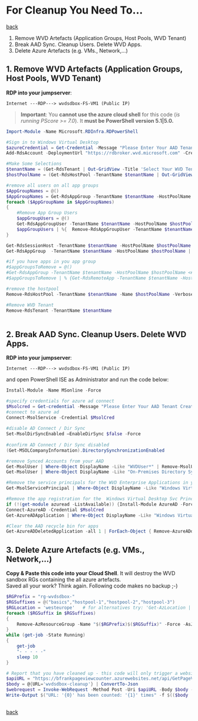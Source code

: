 # For Cleanup You Need To...

[back](../README.md)  

1. Remove WVD Artefacts (Application Groups, Host Pools, WVD Tenant)
2. Break AAD Sync. Cleanup Users. Delete WVD Apps.
3. Delete Azure Artefacts (e.g. VMs., Network,...)



## 1. Remove WVD Artefacts (Application Groups, Host Pools, WVD Tenant)
**RDP into your jumpserver**:  
```
Internet ---RDP---> wvdsdbox-FS-VM1 (Public IP)
```  
> **Important**: You **cannot use the azure cloud shell** for this code (_is running PScore >= 7.0_). It **must be PowerShell version 5.1|5.0.** 
```PowerShell
Import-Module -Name Microsoft.RDInfra.RDPowerShell 

#Sign in to Windows Virtual Desktop
$azureCredential = Get-Credential -Message "Please Enter Your AAD Tenant Creator Credentials"   #in my case admin@contoso4711.nmicrosoft.com
Add-RdsAccount -DeploymentUrl "https://rdbroker.wvd.microsoft.com" -Credential $azureCredential   

#Make Some Selections
$tenantName = (Get-RdsTenant | Out-GridView -Title 'Select Your WVD Tenant' -OutputMode Single).TenantName
$hostPoolName = (Get-RdsHostPool -TenantName $tenantName | Out-GridView -Title "Select Your Host Pool" -OutputMode Single).HostPoolName

#remove all users on all app groups
$AppGroupNames = @()
$AppGroupNames = Get-RdsAppGroup -TenantName $tenantName -HostPoolName $hostPoolName | %{$AppGroupNames += $_.AppGroupName} 
foreach ($AppGroupName in $AppGroupNames)
{
    #Remove App Group Users
    $appGroupUsers = @()
    Get-RdsAppGroupUser -TenantName $tenantName -HostPoolName $hostPoolName -AppGroupName $AppGroupName | % {$appGroupUsers += $_.UserPrincipalName}
    $appGroupUsers | %{  Remove-RdsAppGroupUser -TenantName $tenantName -HostPoolName $hostPoolName -AppGroupName $AppGroupName -UserPrincipalName $_}  
}

Get-RdsSessionHost -TenantName $tenantName -HostPoolName $hostPoolName | % {Remove-RdsSessionHost -TenantName $_.TenantName -HostPoolName $_.HostPoolName -Name $_.SessionHostName -Verbose -Force}
Get-RdsAppGroup  -TenantName $tenantName -HostPoolName $hostPoolName | % {Remove-RdsAppGroup -TenantName $_.TenantName -HostPoolName $_.HostPoolName -Name $_.AppGroupName -Verbose}

#if you have apps in you app group
#$appGroupsToRemove = @()
#Get-RdsAppGroup -TenantName $tenantName -HostPoolName $hostPoolName <#-Name $newAppGroupName#> | Out-GridView -Title "Select pp groups to delete" -OutputMode Multiple | % { $appGroupsToRemove += $_.AppGroupName}
#$appGroupsToRemove | % {Get-RdsRemoteApp -TenantName $tenantName -HostPoolName $hostPoolName -AppGroupName $_ | emove-RdsRemoteApp ; Remove-RdsAppGroup -TenantName $tenantName -HostPoolName $hostPoolName -Name $_}

#remove the hostpool
Remove-RdsHostPool -TenantName $tenantName -Name $hostPoolName -Verbose

#Remove WVD Tenant
Remove-RdsTenant -TenantName $tenantName
  


```

## 2. Break AAD Sync. Cleanup Users. Delete WVD Apps.
**RDP into your jumpserver**:  
```
Internet ---RDP---> wvdsdbox-FS-VM1 (Public IP)
```  
and open PowerShell ISE as Administrator and run the code below:   
```PowerShell
Install-Module -Name MSonline -Force

#specify credentials for azure ad connect
$Msolcred = Get-credential -Message "Please Enter Your AAD Tenant Creator Credentials"
#connect to azure ad
Connect-MsolService -Credential $MsolCred
 
#disable AD Connect / Dir Sync
Set-MsolDirSyncEnabled –EnableDirSync $false -Force
 
#confirm AD Connect / Dir Sync disabled
(Get-MSOLCompanyInformation).DirectorySynchronizationEnabled

#remove Synced Accounts from your AAD
Get-MsolUser | Where-Object DisplayName -Like "WVDUser*" | Remove-MsolUser -Force -RemoveFromRecycleBin
Get-MsolUser | Where-Object DisplayName -Like "On-Premises Directory Synchronization Service Account*" | Remove-MsolUser -Force -RemoveFromRecycleBin 

#Remove the service principals for the WVD Enterprise Applications in your AAD
Get-MsolServicePrincipal | Where-Object DisplayName -Like "Windows Virtual Desktop*" | %{Remove-MsolServicePrincipal -ObjectId $_.ObjectId }

#Remove the app registration for the  Windows Virtual Desktop Svc Principal 
if (!(get-module azuread -ListAvailable)) {Install-Module AzureAD -Force}
Connect-AzureAD -Credential $MsolCred
Get-AzureADApplication | Where-Object DisplayName -Like "Windows Virtual Desktop*" | %{Remove-AzureADApplication -ObjectId $_.ObjectId}

#Clear the AAD recycle bin for apps  
Get-AzureADDeletedApplication -all 1 | ForEach-Object { Remove-AzureADdeletedApplication -ObjectId $_.ObjectId  }  


```
  
## 3. Delete Azure Artefacts (e.g. VMs., Network,...)
**Copy & Paste this code into your Cloud Shell**. It will destroy the WVD sandbox RGs containing the all azure artefacts.  
Saved all your work? Think again. Following code makes no backup ;-)

```PowerShell
$RGPrefix = "rg-wvdsdbox-"
$RGSuffixes = @("basics","hostpool-1","hostpool-2","hostpool-3")
$RGLocation = 'westeurope'   # for alternatives try: 'Get-AzLocation | ft Location'
foreach ($RGSuffix in $RGSuffixes)
{
    Remove-AzResourceGroup -Name "$($RGPrefix)$($RGSuffix)" -Force -AsJob
}
while (get-job -State Running)
{
    get-job
    "- - - - -"
    sleep 10
}

# Report that you have cleaned up - this code will only trigger a website to raise a counter++ - i.e. no private data (e.g. ipaddresses will be transmitted)
$apiURL = "https://bfrankpageviewcounter.azurewebsites.net/api/GetPageViewCount"
$body = @{URL='wvdsdbox-cleanup'} | ConvertTo-Json
$webrequest = Invoke-WebRequest -Method Post -Uri $apiURL -Body $body -ContentType 'application/json'
Write-Output $("URL: '{0}' has been counted: '{1}' times" -f $(($body | ConvertFrom-Json).URL), $webrequest.Content)
  


```

[back](../README.md)  